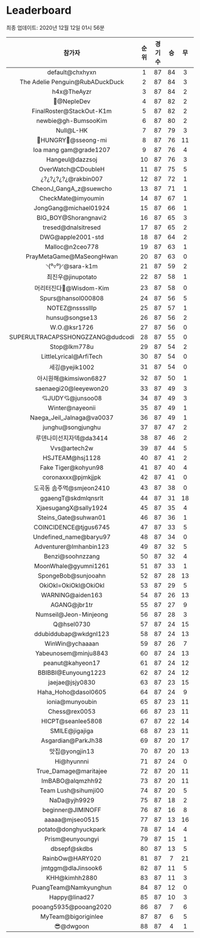 # Leaderboard
최종 업데이트: 2020년 12월 12일 01시 56분




| 참가자 | 순위 | 경기수 | 승 | 무 | 패 | 승점 |
|:---:|:---:|:---:|:---:|:---:|:---:|:---:|
| default@chxhyxn | 1 | 87 | 84 | 3 | 0 | 255 |
| The Adelie Penguin@RubADuckDuck | 2 | 87 | 84 | 3 | 0 | 255 |
| h4x@TheAyzr | 3 | 87 | 84 | 2 | 1 | 254 |
| 🥈@NepleDev | 4 | 87 | 82 | 2 | 3 | 248 |
| FinalRoster@StackOut-K1m | 5 | 87 | 82 | 2 | 3 | 248 |
| newbie@gh-BumsooKim | 6 | 87 | 80 | 2 | 5 | 242 |
| Null@L-HK | 7 | 87 | 79 | 3 | 5 | 240 |
| 🍗HUNGRY🍗@sseong-mi | 8 | 87 | 76 | 11 | 0 | 239 |
| loa mang gam@grade1207 | 9 | 87 | 76 | 4 | 7 | 232 |
| Hangeul@dazzsoj | 10 | 87 | 76 | 3 | 8 | 231 |
| OverWatch@CDoubleH | 11 | 87 | 75 | 5 | 7 | 230 |
| ¿?¿?¿?¿?¿@rakbin007 | 12 | 87 | 72 | 1 | 14 | 217 |
| CheonJ_GangA_z@suewcho | 13 | 87 | 71 | 1 | 15 | 214 |
| CheckMate@imyoumin | 14 | 87 | 67 | 1 | 19 | 202 |
| JongGang@michael01924 | 15 | 87 | 66 | 1 | 20 | 199 |
| BIG_BOY@Shorangnavi2 | 16 | 87 | 65 | 3 | 19 | 198 |
| tresed@dnalsitresed | 17 | 87 | 65 | 2 | 20 | 197 |
| DWG@apple2001-std | 18 | 87 | 64 | 2 | 21 | 194 |
| Malloc@n2ceo778 | 19 | 87 | 63 | 1 | 23 | 190 |
| PrayMetaGame@MaSeongHwan | 20 | 87 | 63 | 0 | 24 | 189 |
| ◝(⁰▿⁰)◜@sara-k1m | 21 | 87 | 59 | 2 | 26 | 179 |
| 최진우@jinupotato | 22 | 87 | 58 | 1 | 28 | 175 |
| 머리터진다🤯@Wisdom-Kim | 23 | 87 | 58 | 0 | 29 | 174 |
| Spurs@hansol000808 | 24 | 87 | 56 | 5 | 26 | 173 |
| NOTEZ@nsssslllp | 25 | 87 | 57 | 1 | 29 | 172 |
| hunsu@songse13 | 26 | 87 | 56 | 2 | 29 | 170 |
| W.O.@ksr1726 | 27 | 87 | 56 | 0 | 31 | 168 |
| SUPERULTRACAPSSHONGZZANG@dudcodi | 28 | 87 | 55 | 0 | 32 | 165 |
| Stop@lkm778u | 29 | 87 | 54 | 2 | 31 | 164 |
| LittleLyrical@ArfiTech | 30 | 87 | 54 | 0 | 33 | 162 |
| 세깅@yejik1002 | 31 | 87 | 54 | 0 | 33 | 162 |
| 아시원해@kimsiwon6827 | 32 | 87 | 50 | 1 | 36 | 151 |
| saenaegi20@leeyewon20 | 33 | 87 | 49 | 3 | 35 | 150 |
| 💘JUDY💘@junsoo08 | 34 | 87 | 49 | 3 | 35 | 150 |
| Winter@nayeonii | 35 | 87 | 49 | 1 | 37 | 148 |
| Naega_Jeil_Jalnaga@va0037 | 36 | 87 | 49 | 1 | 37 | 148 |
| junghu@songjunghu | 37 | 87 | 47 | 2 | 38 | 143 |
| 루덴나미선지자덱@da3414 | 38 | 87 | 46 | 2 | 39 | 140 |
| Vvs@artech2w | 39 | 87 | 44 | 5 | 38 | 137 |
| HSJTEAM@hsj1128 | 40 | 87 | 41 | 2 | 44 | 125 |
| Fake Tiger@kohyun98 | 41 | 87 | 40 | 4 | 43 | 124 |
| coronaxxx@pjmkjjpk | 42 | 87 | 41 | 0 | 46 | 123 |
| 도곡동 솜주먹@smjeon2410 | 43 | 87 | 38 | 0 | 49 | 114 |
| ggaengT@skdmlqnsrlt | 44 | 87 | 31 | 18 | 38 | 111 |
| XjaesugangX@sally1924 | 45 | 87 | 35 | 4 | 48 | 109 |
| Steins_Gate@suhwan01 | 46 | 87 | 36 | 1 | 50 | 109 |
| COINCIDENCE@tjgus6745 | 47 | 87 | 33 | 5 | 49 | 104 |
| Undefined_name@baryu97 | 48 | 87 | 34 | 0 | 53 | 102 |
| Adventurer@Imhanbin123 | 49 | 87 | 32 | 5 | 50 | 101 |
| Benzi@soohnzzang | 50 | 87 | 32 | 4 | 51 | 100 |
| MoonWhale@gyumni1261 | 51 | 87 | 33 | 1 | 53 | 100 |
| SpongeBob@sunjooahn | 52 | 87 | 28 | 13 | 46 | 97 |
| OkiOkl=OkiOkl@OkiOkl | 53 | 87 | 29 | 5 | 53 | 92 |
| WARNING@aiden163 | 54 | 87 | 26 | 13 | 48 | 91 |
| AGANG@jbr1tr | 55 | 87 | 27 | 9 | 51 | 90 |
| Numseil@Jeon-Minjeong | 56 | 87 | 28 | 3 | 56 | 87 |
| Q@hsel0730 | 57 | 87 | 24 | 15 | 48 | 87 |
| ddubiddubap@wkdgnl123 | 58 | 87 | 24 | 13 | 50 | 85 |
| WinWin@ychaaaan | 59 | 87 | 26 | 7 | 54 | 85 |
| Yabeunosem@minju8843 | 60 | 87 | 24 | 13 | 50 | 85 |
| peanut@kahyeon17 | 61 | 87 | 24 | 12 | 51 | 84 |
| BBIBBI@Eunyoung1223 | 62 | 87 | 24 | 12 | 51 | 84 |
| jaejae@jsjy0830 | 63 | 87 | 23 | 15 | 49 | 84 |
| Haha_Hoho@dasol0605 | 64 | 87 | 24 | 9 | 54 | 81 |
| ionia@munyoubin | 65 | 87 | 23 | 11 | 53 | 80 |
| Chess@rex0053 | 66 | 87 | 23 | 11 | 53 | 80 |
| HICPT@seanlee5808 | 67 | 87 | 22 | 14 | 51 | 80 |
| SMILE@jigajiga | 68 | 87 | 23 | 11 | 53 | 80 |
| Asgardian@ParkJh38 | 69 | 87 | 20 | 17 | 50 | 77 |
| 맛집@yongjin13 | 70 | 87 | 20 | 13 | 54 | 73 |
| Hi@hyunnni | 71 | 87 | 24 | 0 | 63 | 72 |
| True_Damage@maritajee | 72 | 87 | 20 | 11 | 56 | 71 |
| ImBABO@alqmzhh92 | 73 | 87 | 20 | 11 | 56 | 71 |
| Team Lush@sihumji00 | 74 | 87 | 20 | 5 | 62 | 65 |
| NaDa@yjh9929 | 75 | 87 | 18 | 2 | 67 | 56 |
| beginner@JIMINOFF | 76 | 87 | 16 | 8 | 63 | 56 |
| aaaaa@mjseo0515 | 77 | 87 | 13 | 16 | 58 | 55 |
| potato@donghyuckpark | 78 | 87 | 14 | 4 | 69 | 46 |
| Prism@eunyoungyi | 79 | 87 | 15 | 1 | 71 | 46 |
| dbsepf@skdbs | 80 | 87 | 13 | 5 | 69 | 44 |
| RainbOw@HARY020 | 81 | 87 | 7 | 21 | 59 | 42 |
| jmtggm@dlaJinsook6 | 82 | 87 | 11 | 5 | 71 | 38 |
| KHH@kimhh2880 | 83 | 87 | 11 | 3 | 73 | 36 |
| PuangTeam@Namkyunghun | 84 | 87 | 12 | 0 | 75 | 36 |
| Happy@linad27 | 85 | 87 | 10 | 3 | 74 | 33 |
| pooang5935@pooang2020 | 86 | 87 | 7 | 6 | 74 | 27 |
| MyTeam@bigoriginlee | 87 | 87 | 6 | 5 | 76 | 23 |
| 😎@dwgoon | 88 | 87 | 4 | 1 | 82 | 13 |